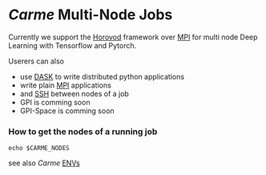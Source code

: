 
# *Carme* Multi-Node Jobs

Currently we support the [Horovod](HowTo_Horovod.md) framework over [MPI](HowTo_MPI.md) for multi node Deep Learning with Tensorflow and Pytorch.

Userers can also 
* use [DASK](HowTo_DASK.md) to write distributed python applications
* write plain [MPI](HowTo_MPI.md) applications
* and [SSH](HowTo_SSH.md) between nodes of a job
* GPI is comming soon
* GPI-Space is comming soon

### How to get the nodes of a running job
``echo $CARME_NODES``

see also *Carme* [ENVs](../HowTo_Variables_and_Bashrc.md)

